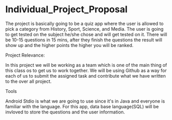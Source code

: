 # Individual_Project_Proposal

The project is basically going to be a quiz app where the user is allowed to pick a category from History, Sport, Science, and Media. The user is going to get tested on the subject he/she chose and will get tested on it. There will be 10-15 questions in 15 mins, after they finish the questions the result will show up and the higher points the higher you will be ranked. 

Project Relevance:

In this project we will be working as a team which is one of the main thing of this class os to get us to work together. We will be using Github as a way for each of us to submit the assigned task and contribute what we have written to the over all project.


Tools

Android Stdio is what we are going to use since it's in Java and everyone is familiar with the language. For this app, data base language(SQL) will be invloved to store the questions and the user information. 
